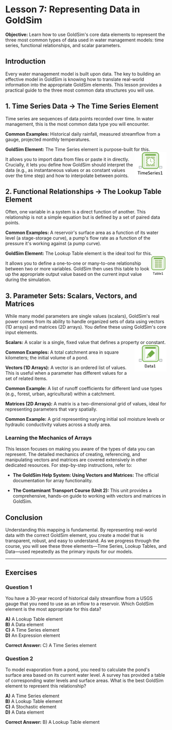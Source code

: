 # Lesson 7: Representing Data in GoldSim

**Objective:** Learn how to use GoldSim's core data elements to represent the three most common types of data used in water management models: time series, functional relationships, and scalar parameters.

## Introduction

Every water management model is built upon data. The key to building an effective model in GoldSim is knowing how to translate real-world information into the appropriate GoldSim elements. This lesson provides a practical guide to the three most common data structures you will use.

## 1. Time Series Data → The Time Series Element

Time series are sequences of data points recorded over time. In water management, this is the most common data type you will encounter.

**Common Examples:** Historical daily rainfall, measured streamflow from a gauge, projected monthly temperatures.

**GoldSim Element:** The Time Series element is purpose-built for this. <img src="images\01_06_TimeSeriesElement.png" alt="Time Series Element" width="20%" align="right">

It allows you to import data from files or paste it in directly. Crucially, it lets you define how GoldSim should interpret the data (e.g., as instantaneous values or as constant values over the time step) and how to interpolate between points.

## 2. Functional Relationships → The Lookup Table Element

Often, one variable in a system is a direct function of another. This relationship is not a simple equation but is defined by a set of paired data points.

**Common Examples:** A reservoir's surface area as a function of its water level (a stage-storage curve), a pump's flow rate as a function of the pressure it's working against (a pump curve).

**GoldSim Element:** The Lookup Table element is the ideal tool for this. <img src="images\01_06_LookupTableElement.png" alt="Lookup Table Element" width="10%" align="right">

It allows you to define a one-to-one or many-to-one relationship between two or more variables. GoldSim then uses this table to look up the appropriate output value based on the current input value during the simulation.

## 3. Parameter Sets: Scalars, Vectors, and Matrices

While many model parameters are single values (scalars), GoldSim's real power comes from its ability to handle organized sets of data using vectors (1D arrays) and matrices (2D arrays). You define these using GoldSim's core input elements.

**Scalars:** A scalar is a single, fixed value that defines a property or constant. <img src="images\01_06_DataElement.png" alt="Data Element" width="20%" align="right">

**Common Examples:** A total catchment area in square kilometers; the initial volume of a pond.

**Vectors (1D Arrays):** A vector is an ordered list of values. This is useful when a parameter has different values for a set of related items.

**Common Example:** A list of runoff coefficients for different land use types (e.g., forest, urban, agricultural) within a catchment.

**Matrices (2D Arrays):** A matrix is a two-dimensional grid of values, ideal for representing parameters that vary spatially.

**Common Example:** A grid representing varying initial soil moisture levels or hydraulic conductivity values across a study area.

### Learning the Mechanics of Arrays

This lesson focuses on making you aware of the types of data you can represent. The detailed mechanics of creating, referencing, and manipulating vectors and matrices are covered extensively in other dedicated resources. For step-by-step instructions, refer to:

- **The GoldSim Help System: Using Vectors and Matrices:** The official documentation for array functionality.

- **The Contaminant Transport Course (Unit 2):** This unit provides a comprehensive, hands-on guide to working with vectors and matrices in GoldSim.

## Conclusion

Understanding this mapping is fundamental. By representing real-world data with the correct GoldSim element, you create a model that is transparent, robust, and easy to understand. As we progress through the course, you will see these three elements—Time Series, Lookup Tables, and Data—used repeatedly as the primary inputs for our models.

---

## Exercises

### Question 1
You have a 30-year record of historical daily streamflow from a USGS gauge that you need to use as an inflow to a reservoir. Which GoldSim element is the most appropriate for this data?

**A)** A Lookup Table element  
**B)** A Data element  
**C)** A Time Series element  
**D)** An Expression element

**Correct Answer:** C) A Time Series element

### Question 2
To model evaporation from a pond, you need to calculate the pond's surface area based on its current water level. A survey has provided a table of corresponding water levels and surface areas. What is the best GoldSim element to represent this relationship?

**A)** A Time Series element  
**B)** A Lookup Table element  
**C)** A Stochastic element  
**D)** A Data element

**Correct Answer:** B) A Lookup Table element
